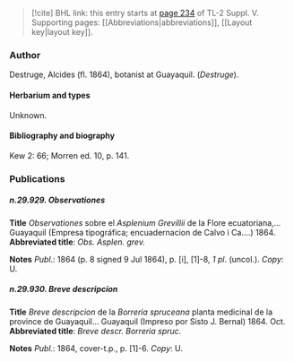 > [!cite] BHL link: this entry starts at [page 234](https://www.biodiversitylibrary.org/item/103833#page/246/mode/1up) of TL-2 Suppl. V.
> Supporting pages: [[Abbreviations|abbreviations]], [[Layout key|layout key]].

### Author

Destruge, Alcides (fl. 1864), botanist at Guayaquil. (*Destruge*).

#### Herbarium and types

Unknown.

#### Bibliography and biography

Kew 2: 66; Morren ed. 10, p. 141.

### Publications

##### n.29.929. Observationes

**Title**
*Observationes* sobre el *Asplenium Grevillii* de la Flore ecuatoriana,... Guayaquil (Empresa tipográfica; encuadernacion de Calvo i Ca....) 1864.
**Abbreviated title**: *Obs. Asplen. grev.*

**Notes**
*Publ*.: 1864 (p. 8 signed 9 Jul 1864), p. \[i\], \[1\]-8, *1 pl*. (uncol.). *Copy*: U.

##### n.29.930. Breve descripcion

**Title**
*Breve descripcion* de la *Borreria spruceana* planta medicinal de la province de Guayaquil... Guayaquil (Impreso por Sisto J. Bernal) 1864. Oct.
**Abbreviated title**: *Breve descr. Borreria spruc.*

**Notes**
*Publ*.: 1864, cover-t.p., p. \[1\]-6. *Copy*: U.

